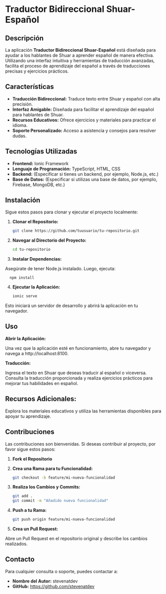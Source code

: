 # Traductor Bidireccional Shuar-Español

## Descripción

La aplicación **Traductor Bidireccional Shuar-Español** está diseñada para ayudar a los hablantes de Shuar a aprender español de manera efectiva. Utilizando una interfaz intuitiva y herramientas de traducción avanzadas, facilita el proceso de aprendizaje del español a través de traducciones precisas y ejercicios prácticos.

## Características

- **Traducción Bidireccional:** Traduce texto entre Shuar y español con alta precisión.
- **Interfaz Amigable:** Diseñada para facilitar el aprendizaje del español para hablantes de Shuar.
- **Recursos Educativos:** Ofrece ejercicios y materiales para practicar el idioma.
- **Soporte Personalizado:** Acceso a asistencia y consejos para resolver dudas.

## Tecnologías Utilizadas

- **Frontend:** Ionic Framework
- **Lenguaje de Programación:** TypeScript, HTML, CSS
- **Backend:** (Especificar si tienes un backend, por ejemplo, Node.js, etc.)
- **Base de Datos:** (Especificar si utilizas una base de datos, por ejemplo, Firebase, MongoDB, etc.)

## Instalación

Sigue estos pasos para clonar y ejecutar el proyecto localmente:

1. **Clonar el Repositorio:**

   ```bash
   git clone https://github.com/tuusuario/tu-repositorio.git
   
2. **Navegar al Directorio del Proyecto:**

   ```bash
   cd tu-repositorio

3. **Instalar Dependencias:**

Asegúrate de tener Node.js instalado. Luego, ejecuta:

      npm install

4. **Ejecutar la Aplicación:**

   ```bash
   ionic serve

Esto iniciará un servidor de desarrollo y abrirá la aplicación en tu navegador.

## Uso
**Abrir la Aplicación:**

Una vez que la aplicación esté en funcionamiento, abre tu navegador y navega a http://localhost:8100.

**Traducción:**

Ingresa el texto en Shuar que deseas traducir al español o viceversa.
Consulta la traducción proporcionada y realiza ejercicios prácticos para mejorar tus habilidades en español.

## Recursos Adicionales:

Explora los materiales educativos y utiliza las herramientas disponibles para apoyar tu aprendizaje.

## Contribuciones

Las contribuciones son bienvenidas. Si deseas contribuir al proyecto, por favor sigue estos pasos:
1. **Fork el Repositorio**
2. **Crea una Rama para tu Funcionalidad:**

   ```bash
   git checkout -b feature/mi-nueva-funcionalidad

3. **Realiza los Cambios y Commits:**

   ```bash
   git add .
   git commit -m "Añadido nueva funcionalidad"

4. **Push a tu Rama:**

   ```bash
   git push origin feature/mi-nueva-funcionalidad

5. **Crea un Pull Request:**

Abre un Pull Request en el repositorio original y describe los cambios realizados.

## Contacto
Para cualquier consulta o soporte, puedes contactar a:

- **Nombre del Autor:** stevenatdev
- **GitHub:** https://github.com/stevenatdev
